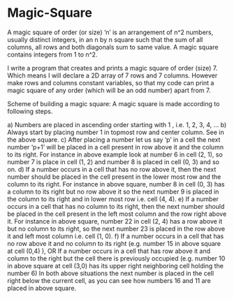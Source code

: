 # Magic-Square

A magic square of order (or size) ‘n’ is an arrangement of n^2 numbers, usually distinct integers, in an n by n square such that the sum of all columns, all rows and both diagonals sum to same value. A magic square contains integers from 1 to n^2.

I write a program that creates and prints a magic square of order (size) 7.
Which means I will declare a 2D array of 7 rows and 7 columns. However make rows and columns constant variables, so that my code can print a magic square of any order (which will be an odd number) apart from 7.

Scheme of building a magic square:
A magic square is made according to following steps. 

a)	Numbers are placed in ascending order starting with 1 , i.e. 1, 2, 3, 4, …
b)	Always start by placing number 1 in topmost row and center column. See in the above square.
c)	After placing a number let us say ‘p’ in a cell the next number ‘p+1’ will be placed in a cell present in row above it and the column to its right. For instance in above example  look at number 6 in cell (2, 1), so number 7 is place in cell (1, 2) and number 8 is placed in cell (0, 3) and so on.
d)	If a number occurs in a cell that has no row above it, then the next number should be placed in the cell present in the lower most row and the column to its right. For instance in above square, number 8 in cell (0, 3) has a column to its right but no row above it so the next number 9 is placed in the column to its right and in lower most row i.e. cell (4, 4).
e)	If a number occurs in a cell that has no column to its right, then the next number should be placed in the cell present in the left most column and the row right above it. For instance in above square, number 22 in cell (2, 4) has a row above it but no column to  its right, so the next number 23 is placed in the row above it and left most column i.e. cell (1, 0).
f)	If a number occurs in a cell that has no row above it and no column to its right (e.g. number 15 in above square at cell (0,4) ), 
OR
If a number occurs in a cell that has row above it and column to the right but the cell there is previously occupied (e.g. number 10 in above square at cell (3,0)  has its upper right neighboring cell holding the number 6) 
In both above situations the next number is placed in the cell right below the current cell, as you can see how numbers 16 and 11 are placed in above square. 

